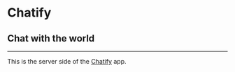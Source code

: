 # Chatify

## Chat with the world

---

This is the server side of the [Chatify](http://chatifywith.netlify.app) app.
